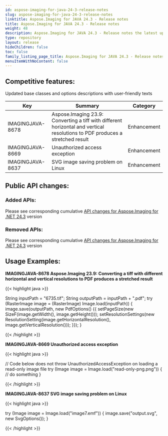 ```yaml
---
id: aspose-imaging-for-java-24-3-release-notes
slug: aspose-imaging-for-java-24-3-release-notes
linktitle: Aspose.Imaging for JAVA 24.3 - Release notes
title: Aspose.Imaging for JAVA 24.3 - Release notes
weight: 48
description: Aspose.Imaging for JAVA 24.3 - Release notes the latest updates and fixes.
type: repository
layout: release
hideChildren: false
toc: false
family_listing_page_title: Aspose.Imaging for JAVA 24.3 - Release notes
menuItemWithNoContent: false
---
```


## Competitive features:
Updated base classes and options descriptions with user-friendly texts

| **Key**         | **Summary**                                                                                                                                                              | **Category** |
|-----------------|--------------------------------------------------------------------------------------------------------------------------------------------------------------------------|--------------|
| IMAGINGJAVA-8678 | Aspose.Imaging 23.9: Converting a tiff with different horizontal and vertical resolutions to PDF produces a stretched result                                                                                                                                  | Enhancement      |
| IMAGINGJAVA-8669 | Unauthorized access exception                                                                                                                                  | Enhancement      |
| IMAGINGJAVA-8637 | SVG image saving problem on Linux                                                                                                                                  | Enhancement      |

## Public API changes:

### Added APIs:

Please see corresponding cumulative [API changes for Aspose.Imaging for .NET 24.3](https://releases.aspose.com/imaging/net/release-notes/2024/aspose-imaging-for-net-24-3-release-notes/) version

### Removed APIs:

Please see corresponding cumulative [API changes for Aspose.Imaging for .NET 24.3](https://releases.aspose.com/imaging/net/release-notes/2024/aspose-imaging-for-net-24-3-release-notes/) version

## Usage Examples:

**IMAGINGJAVA-8678 Aspose.Imaging 23.9: Converting a tiff with different horizontal and vertical resolutions to PDF produces a stretched result**

{{< highlight java >}}

String inputPath = "6735.tif";
String outputPath = inputPath + ".pdf";
try (RasterImage image = (RasterImage) Image.load(inputPath))
{
    image.save(outputPath, new PdfOptions()
    {{
        setPageSize(new SizeF(image.getWidth(), image.getHeight()));
        setResolutionSettings(new ResolutionSetting(image.getHorizontalResolution(), image.getVerticalResolution()));
    }});
}

{{< /highlight >}}

**IMAGINGJAVA-8669 Unauthorized access exception**

{{< highlight java >}}

// Code below does not throw UnauthorizedAccessException on loading a read-only image file
try (Image image = Image.load("read-only-png.png"))
{
  // do something
}

{{< /highlight >}}

**IMAGINGJAVA-8637 SVG image saving problem on Linux**

{{< highlight java >}}

try (Image image = Image.load("image7.emf")) {
   image.save("output.svg", new SvgOptions());
}

{{< /highlight >}}

